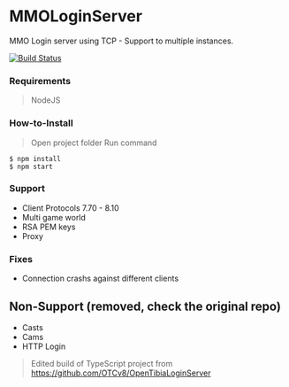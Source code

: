 # MMOLoginServer
MMO Login server using TCP - Support to multiple instances.

[![Build Status](https://travis-ci.org/mattcg/language-tags.png?branch=master)](https://travis-ci.org/mattcg/language-tags)

### Requirements
> NodeJS

### How-to-Install
> Open project folder
> Run command
```console
$ npm install
$ npm start
```

### Support

- Client Protocols 7.70 - 8.10
- Multi game world
- RSA PEM keys
- Proxy

### Fixes
- Connection crashs against different clients

## Non-Support (removed, check the original repo)
- Casts
- Cams
- HTTP Login

> Edited build of TypeScript project from https://github.com/OTCv8/OpenTibiaLoginServer
